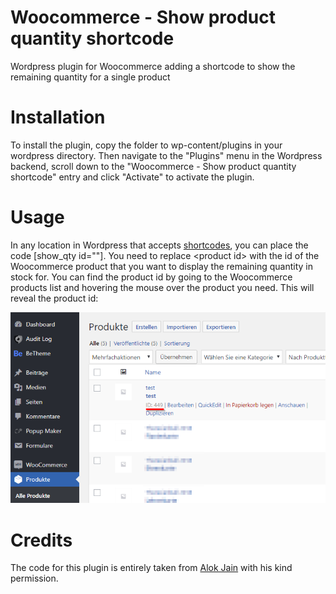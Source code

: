 # Woocommerce - Show product quantity shortcode

Wordpress plugin for Woocommerce adding a shortcode to show the remaining quantity for a single product

# Installation

To install the plugin, copy the folder to wp-content/plugins in your wordpress directory. Then navigate to the "Plugins" menu in the Wordpress backend, scroll down to the "Woocommerce - Show product quantity shortcode" entry and click "Activate" to activate the plugin.

# Usage

In any location in Wordpress that accepts [shortcodes](https://codex.wordpress.org/shortcode), you can place the code [show_qty id="<product id>"]. You need to replace \<product id\> with the id of the Woocommerce product that you want to display the remaining quantity in stock for. You can find the product id by going to the Woocommerce products list and hovering the mouse over the product you need. This will reveal the product id:

![Screenshot of Woocommerce product list](woocommerce-find-product-id.png?raw=true)

# Credits

The code for this plugin is entirely taken from [Alok Jain](http://hsrtech.com/snippets/product-quantity-shortcode-woocommerce) with his kind permission.